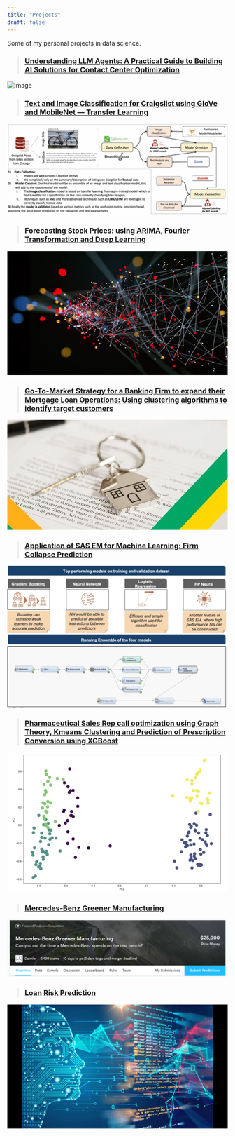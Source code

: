 ```yaml
---
title: "Projects"
draft: false
---
```


Some of my personal projects in data science.

> ### [Understanding LLM Agents: A Practical Guide to Building AI Solutions for Contact Center Optimization](https://medium.com/shikhars-data-science-projects/understanding-llm-agents-a-practical-guide-to-building-ai-solutions-for-contact-center-7869c4b0da1a)
![image](/LLMContactCenterProjectImg.png "Understanding LLM Agents: A Practical Guide to Building AI Solutions for Contact Center Optimization")

> ### [Text and Image Classification for Craigslist using GloVe and MobileNet — Transfer Learning](https://medium.com/shikhars-data-science-projects/text-and-image-classification-for-craigslist-using-glove-and-mobilenet-transfer-learning-9a8de59d9a25)
![image](/text_image_classification.jpeg "Text and Image Classification for Craigslist using GloVe and MobileNet — Transfer Learning")

> ### [Forecasting Stock Prices: using ARIMA, Fourier Transformation and Deep Learning](https://medium.com/shikhars-data-science-projects/predicting-stock-prices-using-arima-fourier-transformation-and-deep-learning-e5fb4f693c85)
![image](/deeplearning.jpg "Time Series Forecasting: Using ARIMA, Fourier and Deep Learning")

> ### [Go-To-Market Strategy for a Banking Firm to expand their Mortgage Loan Operations: Using clustering algorithms to identify target customers](https://medium.com/shikhars-data-science-projects/go-to-market-strategy-for-a-banking-firm-to-expand-their-mortgage-loan-operations-using-clustering-d633992b2cb)
![image](/LOANMORTGAGE.JPG "GTM: LOAN MORTGAGE")

> ### [Application of SAS EM for Machine Learning: Firm Collapse Prediction](https://medium.com/shikhars-data-science-projects/application-of-sas-em-to-solve-data-science-problem-of-firm-collapse-prediction-8a80efaa345d)
![image](/application_of_sas_em_image.jpeg "Application of SAS EM for Machine Learning: Firm Collapse Prediction")

> ### [Pharmaceutical Sales Rep call optimization using Graph Theory, Kmeans Clustering and Prediction of Prescription Conversion using XGBoost](https://medium.com/shikhars-data-science-projects/pharmaceutical-sales-rep-call-optimization-using-graph-theory-and-prediction-of-prescription-986aa5ecb914)
![image](/pharma_sales_optimization.jpeg "Pharmaceutical Sales Rep call optimization using Graph Theory, Kmeans Clustering and Prediction of Prescription Conversion using XGBoost")

> ### [Mercedes-Benz Greener Manufacturing](https://github.com/shikharkanaskar/Benz-Greener-Manufacturing/blob/main/Shikhar%20Kanaskar%20-%20Mercedes-Benz%20Greener%20Manufacturing.ipynb)
![image](/Mercedes_bens_project.png "Mercedes-Benz Greener Manufacturing")

> ### [Loan Risk Prediction](https://github.com/shikharkanaskar/Machine-Learning/blob/main/Loan_Risk_Assessment%20v2%20.ipynb)
![image](/Loan_Risk.jpeg "Loan Risk Prediction")




